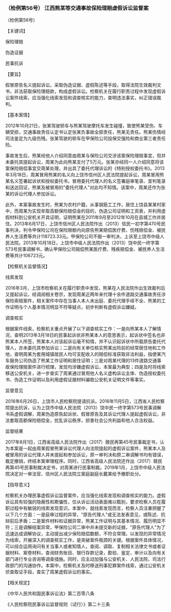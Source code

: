 ### （检例第56号） 江西熊某等交通事故保险理赔虚假诉讼监督案

（检例第56号）

【关键词】

保险理赔

伪造证据

民事抗诉

【要旨】

假冒原告名义提起诉讼，采取伪造证据、虚假陈述等手段，取得法院生效裁判文书，非法获取保险理赔款，构成虚假诉讼。检察机关在履行职责过程中发现虚假诉讼案件线索，应当强化线索发现和调查核实的能力，查明违法事实，纠正错误裁判。

【基本案情】

2012年10月21日，张某驾驶轿车与熊某驾驶摩托车发生碰撞，致使熊某受伤、车辆受损，交通事故责任认定书认定张某负事故全部责任，熊某无责任。熊某伤情经司法鉴定为九级伤残。张某驾驶的轿车在甲保险公司投保交强险和商业第三者责任险。

事故发生后，熊某经他人介绍同意由周某与保险公司交涉该案保险理赔事宜，但并未委托其提起诉讼，周某为此向熊某支付了5万元。张某亦经同一人介绍同意将该案保险赔偿事宜交周某处理，并出具了委托代理诉讼的《特别授权委托书》。2013年3月18日，周某冒用熊某的名义向上饶市信州区人民法院提起诉讼，周某冒用熊某名义签署起诉状和授权委托书，冒用委托代理人的名义签署庭审笔录、宣判笔录和送达回证，熊某及被冒用的"委托代理人"对此均不知情。该案中，周某还作为张某的诉讼代理人参加诉讼。

此外，本案事故发生时，熊某为农村户籍，从事钢筋工工作，居住上饶县某某村家中，而周某为实现牟取高额保险赔偿金的目的，伪造公司证明和工资表，并利用虚假材料到公安机关开具证明，证明熊某在2011年9月至2012年10月在县城工作并居住。2013年6月17日，上饶市信州区人民法院作出（2013）信民一初字第470号民事判决，判令甲保险公司在保险限额内向原告熊某赔偿医疗费、伤残赔偿金、被抚养人生活费等共计118723.33元。甲保险公司不服一审判决，上诉至上饶市中级人民法院。2013年10月18日，上饶市中级人民法院作出（2013）饶中民一终字第573号民事调解书，确认甲保险公司赔偿熊某医疗费、残疾赔偿金、被抚养人生活费等共计106723元。

【检察机关监督情况】

线索发现

2016年3月，上饶市检察机关在履行职责中发现，熊某在人民法院作出生效裁判后又提起诉讼，经调阅相关卷宗，发现周某近两年来代理十余件道路交通事故责任涉保险索赔案件，相关案件中存在当事人本人未出庭、委托代理手续不全、熊某的工作证明与个人基本情况明显不符等疑点，初步判断有虚假诉讼嫌疑。

调查核实

根据案件线索，检察机关重点开展了以下调查核实工作：一是向熊某本人了解情况，查明2013年3月18日的民事起诉状非熊某本人的意思表示，起诉状中签名也非熊某本人所签，熊某本人对该起诉讼毫不知情，并不认识起诉状中所载原告委托代理人，亦未委托其参加诉讼；二是向有关单位核实熊某出险前的经常居住地和工作地，查明周某为套用城镇居民人均可支配收入的赔偿标准获取非法利益，指使某汽车服务公司伪造了熊某工作证明和居住证明；三是对周某代理的13件道路交通事故保险理赔案件进行梳理，发现均涉嫌虚假诉讼，本案最为典型；四是及时将线索移送公安机关，进一步查实了周某通过冒用他人名义虚构诉讼主体、伪造授权委托书、伪造工作证明以及利用虚假证据材料骗取公安机关证明文件等事实。

监督意见

2016年6月26日，上饶市人民检察院提请抗诉。2016年11月5日，江西省人民检察院提出抗诉，认为上饶市中级人民法院（2013）饶中民一终字第573号民事调解书系虚假调解，周某伪造原告起诉状、假冒原告及其诉讼代理人提起虚假诉讼，非法套取高额保险赔偿金，扰乱诉讼秩序，损害社会公共利益和他人合法权益。

监督结果

2017年8月1日，江西省高级人民法院作出（2017）赣民再第45号民事裁定书，认为本案是一起由周某假冒熊某诉讼代理人向法院提起的虚假诉讼案件，熊某本人及被冒用的诉讼代理人并未提起和参加诉讼，原一审判决和原二审调解书均有错误，裁定撤销，终结本案审理程序。同时，江西省高级人民法院还作出（2017）赣民再第45号民事制裁决定书，对周某进行民事制裁。2019年1月，上饶市中级人民法院决定对一审法官、信州区人民法院立案庭副庭长戴某给予撤职处分。

【指导意义】

检察机关办理民事虚假诉讼监督案件，应当强化线索发现和调查核实的能力。虚假诉讼具有较强的隐蔽性和欺骗性，仅从诉讼活动表面难以甄别，要求检察人员在履职过程中有敏锐的线索发现意识。本案中，就线索发现而言，检察人员注重把握了以下几个方面：一是庭审过程的异常，"原告代理人"或无法发表意见，或陈述、抗辩前后矛盾；二是案件材料和证据异常，熊某工作证明与其基本情况、履历明显不符；三是调解结案异常，甲保险公司二审中并未提交新的证据，"原告代理人"为了迅速达成调解协议，主动提出减少保险赔偿数额，不符合常理。以发现的异常情况为线索，开展深入的调查核实工作，是突破案件瓶颈的关键。根据案件具体情况，可以综合运用询问有关当事人或者知情人，查阅、调取、复制相关法律文书或者证据材料、案卷材料，查询财务账目、银行存款记录，勘验、鉴定、审计以及向有关部门进行专业咨询等调查措施。同时，应主动加强与公安机关、人民法院、司法行政部门的沟通协作。本案中，检察机关及时移送刑事犯罪案件线索，通过公安机关侦查取证手段，查实了周某虚假诉讼的事实。

【相关规定】

《中华人民共和国民事诉讼法》第二百零八条

《人民检察院民事诉讼监督规则（试行）》第二十三条
